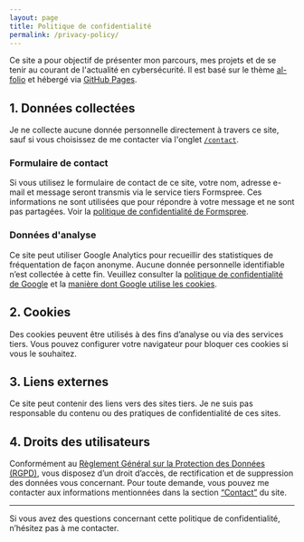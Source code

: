 ```yaml
---
layout: page
title: Politique de confidentialité
permalink: /privacy-policy/
---
```


Ce site a pour objectif de présenter mon parcours, mes projets et de se tenir au courant de l'actualité en cybersécurité. Il est basé sur le thème [al-folio](https://github.com/alshedivat/al-folio) et hébergé via [GitHub Pages](https://docs.github.com/en/site-policy/privacy-policies/github-general-privacy-statement).

## 1. Données collectées

Je ne collecte aucune donnée personnelle directement à travers ce site, sauf si vous choisissez de me contacter via l'onglet <a href="{{ '/contact' | relative_url }}">`/contact`</a>.

### Formulaire de contact
Si vous utilisez le formulaire de contact de ce site, votre nom, adresse e-mail et message seront transmis via le service tiers Formspree. Ces informations ne sont utilisées que pour répondre à votre message et ne sont pas partagées. Voir la [politique de confidentialité de Formspree](https://formspree.io/legal/privacy-policy/).

### Données d'analyse
Ce site peut utiliser Google Analytics pour recueillir des statistiques de fréquentation de façon anonyme. Aucune donnée personnelle identifiable n’est collectée à cette fin. Veuillez consulter la [politique de confidentialité de Google](https://policies.google.com/privacy) et la [manière dont Google utilise les cookies](https://policies.google.com/technologies/cookies).

## 2. Cookies

Des cookies peuvent être utilisés à des fins d’analyse ou via des services tiers. Vous pouvez configurer votre navigateur pour bloquer ces cookies si vous le souhaitez.

## 3. Liens externes

Ce site peut contenir des liens vers des sites tiers. Je ne suis pas responsable du contenu ou des pratiques de confidentialité de ces sites.

## 4. Droits des utilisateurs

Conformément au [Règlement Général sur la Protection des Données (RGPD)](https://eur-lex.europa.eu/legal-content/FR/TXT/?uri=CELEX%\3A32016R0679), vous disposez d’un droit d’accès, de rectification et de suppression des données vous concernant. Pour toute demande, vous pouvez me contacter aux informations mentionnées dans la section <a href="{{ '/contact' | relative_url }}">“Contact”</a> du site.

---

Si vous avez des questions concernant cette politique de confidentialité, n’hésitez pas à me contacter.
